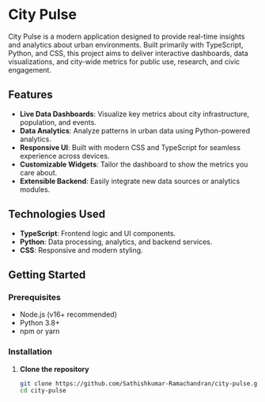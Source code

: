 # City Pulse

City Pulse is a modern application designed to provide real-time insights and analytics about urban environments. Built primarily with TypeScript, Python, and CSS, this project aims to deliver interactive dashboards, data visualizations, and city-wide metrics for public use, research, and civic engagement.

## Features

- **Live Data Dashboards**: Visualize key metrics about city infrastructure, population, and events.
- **Data Analytics**: Analyze patterns in urban data using Python-powered analytics.
- **Responsive UI**: Built with modern CSS and TypeScript for seamless experience across devices.
- **Customizable Widgets**: Tailor the dashboard to show the metrics you care about.
- **Extensible Backend**: Easily integrate new data sources or analytics modules.

## Technologies Used

- **TypeScript**: Frontend logic and UI components.
- **Python**: Data processing, analytics, and backend services.
- **CSS**: Responsive and modern styling.

## Getting Started

### Prerequisites

- Node.js (v16+ recommended)
- Python 3.8+
- npm or yarn

### Installation

1. **Clone the repository**
   ```bash
   git clone https://github.com/Sathishkumar-Ramachandran/city-pulse.git
   cd city-pulse
